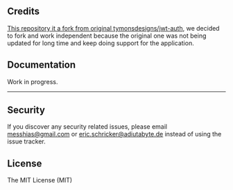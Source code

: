 ## Credits
[This repository it a fork from original tymonsdesigns/jwt-auth](https://github.com/tymondesigns/jwt-auth/wiki), we decided to fork and work independent because the original one was not being updated for long time and keep doing support for the application.


## Documentation

Work in progress.

-----------------------------------

## Security

If you discover any security related issues, please email messhias@gmail.com or eric.schricker@adiutabyte.de instead of using the issue tracker.

## License

The MIT License (MIT)
